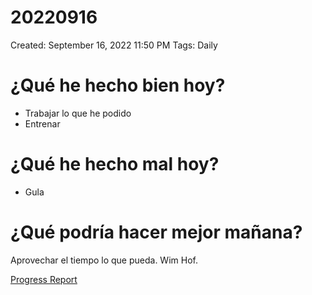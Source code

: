 # 20220916

Created: September 16, 2022 11:50 PM
Tags: Daily

# ¿Qué he hecho bien hoy?

- Trabajar lo que he podido
- Entrenar

# ¿Qué he hecho mal hoy?

- Gula

# ¿Qué podría hacer mejor mañana?

Aprovechar el tiempo lo que pueda. Wim Hof.

[Progress Report](Progress%20Report%2014bbd9609acc4700b4a4ff6ee5133208.md)